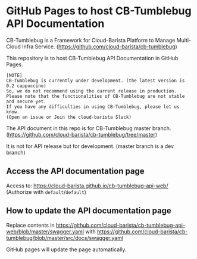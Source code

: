 # GitHub Pages to host CB-Tumblebug API Documentation

CB-Tumblebug is a Framework for Cloud-Barista Platform to Manage Multi-Cloud Infra Service.
(https://github.com/cloud-barista/cb-tumblebug)

This repository is to host CB-Tumblebug API Documentation in GitHub Pages.

```
[NOTE]
CB-Tumblebug is currently under development. (the latest version is 0.2 cappuccino)
So, we do not recommend using the current release in production.
Please note that the functionalities of CB-Tumblebug are not stable and secure yet.
If you have any difficulties in using CB-Tumblebug, please let us know.
(Open an issue or Join the cloud-barista Slack)
```

The API document in this repo is for CB-Tumblebug master branch. 
(https://github.com/cloud-barista/cb-tumblebug/tree/master)

It is not for API release but for development.
(master branch is a dev branch)

## Access the API documentation page

Access to: https://cloud-barista.github.io/cb-tumblebug-api-web/
(Authorize with `default`/`default`)

## How to update the API documentation page

Replace contents in https://github.com/cloud-barista/cb-tumblebug-api-web/blob/master/swagger.yaml with https://github.com/cloud-barista/cb-tumblebug/blob/master/src/docs/swagger.yaml

GitHub pages will update the page automatically.



